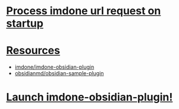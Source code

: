 
# [Process imdone url request on startup](#DONE:10)
<!--
created:2021-03-15T13:14:46.359Z completed:2021-03-16T13:34:19.181Z
+bug
-->

# [Resources](#NOTE:10)
<card>

- [imdone/imdone-obsidian-plugin](https://github.com/imdone/imdone-obsidian-plugin)
- [obsidianmd/obsidian-sample-plugin](https://github.com/obsidianmd/obsidian-sample-plugin)

<!--
created:2021-03-15T13:25:07.843Z
-->
</card>

# [Launch imdone-obsidian-plugin!](#DOING:0)
<!--
due:2021-03-17T13:00:00.000Z
created:2021-03-15T13:26:41.751Z
-->